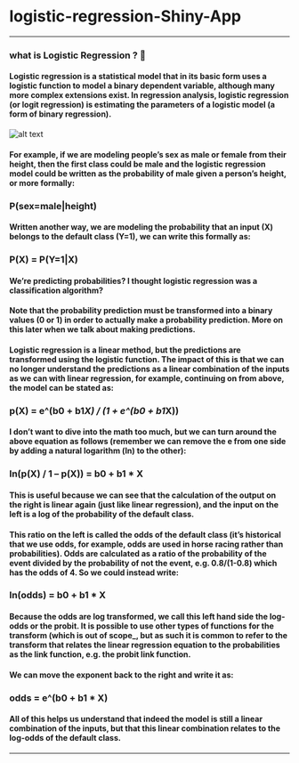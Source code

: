 # logistic-regression-Shiny-App
---
### what is Logistic Regression ? :thinking:
 
#### Logistic regression is a statistical model that in its basic form uses a logistic function to model a binary dependent variable, although many more complex extensions exist. In regression analysis, logistic regression (or logit regression) is estimating the parameters of a logistic model (a form of binary regression).

![alt text](https://miro.medium.com/max/640/1*CYAn9ACXrWX3IneHSoMVOQ.gif "Logo Title Text 1")

#### For example, if we are modeling people’s sex as male or female from their height, then the first class could be male and the logistic regression model could be written as the probability of male given a person’s height, or more formally:

### P(sex=male|height)

#### Written another way, we are modeling the probability that an input (X) belongs to the default class (Y=1), we can write this formally as:

### P(X) = P(Y=1|X)

#### We’re predicting probabilities? I thought logistic regression was a classification algorithm?

#### Note that the probability prediction must be transformed into a binary values (0 or 1) in order to actually make a probability prediction. More on this later when we talk about making predictions.

#### Logistic regression is a linear method, but the predictions are transformed using the logistic function. The impact of this is that we can no longer understand the predictions as a linear combination of the inputs as we can with linear regression, for example, continuing on from above, the model can be stated as:

### p(X) = e^(b0 + b1*X) / (1 + e^(b0 + b1*X))

#### I don’t want to dive into the math too much, but we can turn around the above equation as follows (remember we can remove the e from one side by adding a natural logarithm (ln) to the other):

### ln(p(X) / 1 – p(X)) = b0 + b1 * X

#### This is useful because we can see that the calculation of the output on the right is linear again (just like linear regression), and the input on the left is a log of the probability of the default class.

#### This ratio on the left is called the odds of the default class (it’s historical that we use odds, for example, odds are used in horse racing rather than probabilities). Odds are calculated as a ratio of the probability of the event divided by the probability of not the event, e.g. 0.8/(1-0.8) which has the odds of 4. So we could instead write:

### ln(odds) = b0 + b1 * X

#### Because the odds are log transformed, we call this left hand side the log-odds or the probit. It is possible to use other types of functions for the transform (which is out of scope_, but as such it is common to refer to the transform that relates the linear regression equation to the probabilities as the link function, e.g. the probit link function.

#### We can move the exponent back to the right and write it as:

### odds = e^(b0 + b1 * X)

#### All of this helps us understand that indeed the model is still a linear combination of the inputs, but that this linear combination relates to the log-odds of the default class.
---
 
